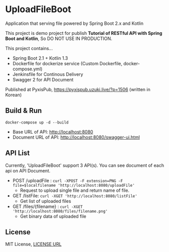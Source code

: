 # UploadFileBoot

Application that serving file powered by Spring Boot 2.x and Kotlin

This project is demo project for publish **Tutorial of RESTful API with Spring Boot and Kotlin**, So DO NOT USE IN PRODUCTION.

This project contains...

* Spring Boot 2.1 + Kotlin 1.3
* Dockerfile for dockerize service (Custom Dockerfile, docker-compose.yml)
* Jenkinsfile for Continous Delivery
* Swagger 2 for API Document

Published at PyxisPub, https://pyxispub.uzuki.live/?p=1506 (written in Korean)

## Build & Run

```docker-compose up -d --build```

* Base URL of API: [http://localhost:8080](http://localhost:8080)
* Document URL of API: [http://localhost:8080/swagger-ui.html](http://localhost:8080/swagger-ui.html)

## API List

Currently, 'UploadFileBoot' support 3 API(s). You can see document of each api on API Document.

* POST /uploadFile : ```curl -XPOST -F extension=PNG -F file=$localfilename 'http://localhost:8080/uploadFile'```
  * Request to upload single file and return name of file.
* GET /listFile: ```curl -XGET 'http://localhost:8080/listFile'```
  * Get list of uploaded files
* GET /files/{filename} : ```curl -XGET 'http://localhost:8080/files/filename.png'```
  * Get binary data of uploaded file

## License

MIT License, [LICENSE URL](https://github.com/WindSekirun/UploadFileBoot/blob/master/LICENSE)
